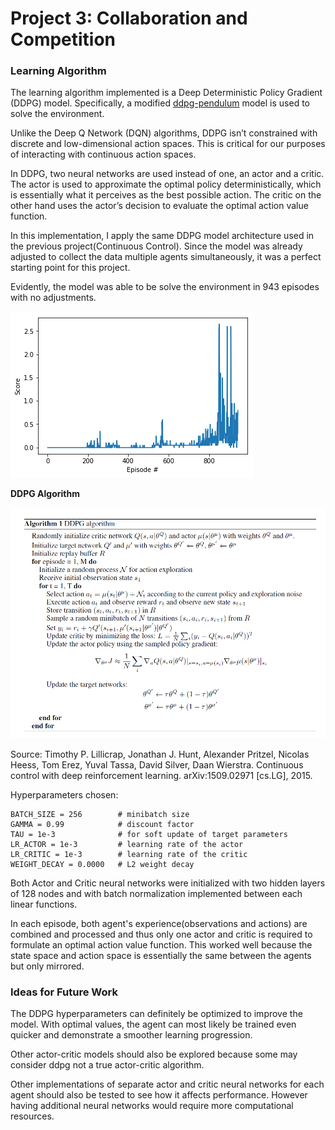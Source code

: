 # Project 3: Collaboration and Competition

### Learning Algorithm

The learning algorithm implemented is a Deep Deterministic Policy Gradient (DDPG) model.   Specifically, a modified [ddpg-pendulum](https://github.com/atlas604/deep-reinforcement-learning/tree/master/ddpg-pendulum) model is used to solve the environment.   

Unlike the Deep Q Network (DQN) algorithms, DDPG isn’t constrained with discrete and low-dimensional action spaces.  This is critical for our purposes of interacting with continuous action spaces.  

In DDPG, two neural networks are used instead of one, an actor and a critic.  The actor is used to approximate the optimal policy deterministically, which is essentially what it perceives as the best possible action.  The critic on the other hand uses the actor’s decision to evaluate the optimal action value function.

In this implementation, I apply the same DDPG model architecture used in the previous project(Continuous Control). Since the model was already adjusted to collect the data multiple agents simultaneously, it was a perfect starting point for this project.  

Evidently, the model was able to be solve the environment in 943 episodes with no adjustments.     

![Attempt 1](./img/attempt01.png)


**DDPG Algorithm**

![ddpg algorithm](./img/ddpg-algorithm.png)

Source: Timothy P. Lillicrap, Jonathan J. Hunt, Alexander Pritzel, Nicolas Heess, Tom Erez, Yuval Tassa, David Silver, Daan Wierstra.  Continuous control with deep reinforcement learning.  arXiv:1509.02971 [cs.LG], 2015.

Hyperparameters chosen:

```BUFFER_SIZE = int(1e6)  # replay buffer size
BATCH_SIZE = 256        # minibatch size
GAMMA = 0.99            # discount factor
TAU = 1e-3              # for soft update of target parameters
LR_ACTOR = 1e-3         # learning rate of the actor
LR_CRITIC = 1e-3        # learning rate of the critic
WEIGHT_DECAY = 0.0000   # L2 weight decay
```

Both Actor and Critic neural networks were initialized with two hidden layers of 128 nodes and with batch normalization implemented between each linear functions.  

In each episode, both agent's experience(observations and actions) are combined and processed and thus only one actor and critic is required to formulate an optimal action value function.  This worked well because the state space and action space is essentially the same between the agents but only mirrored.  


### Ideas for Future Work

The DDPG hyperparameters can definitely be optimized to improve the model.  With optimal values, the agent can most likely be trained even quicker and demonstrate a smoother learning progression.  

Other actor-critic models should also be explored because some may consider ddpg not a true actor-critic algorithm.  

Other implementations of separate actor and critic neural networks for each agent should also be tested to see how it affects performance.  However having additional neural networks would require more computational resources.  
